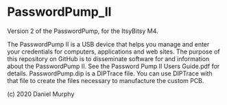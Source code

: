 # PasswordPump_II
Version 2 of the PasswordPump, for the ItsyBitsy M4.

The PasswordPump II is a USB device that helps you manage and enter your credentials for computers, applications and web sites.  The purpose of this repository on GitHub is to disseminate software for and information about the PasswordPump II.  See the Password Pump II Users Guide.pdf for details.  PasswordPump.dip is a DIPTrace file.  You can use DIPTrace with that file to create the files necessary to manufacture the custom PCB.

(c) 2020 Daniel Murphy
